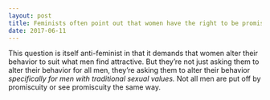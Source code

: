 ```yaml
---
layout: post
title: Feminists often point out that women have the right to be promiscuous. They&#39;re right, but do they forget that men have the right to be not attracted to it?
date: 2017-06-11
---
```


<p>This question is itself anti-feminist in that it demands that women alter their behavior to suit what men find attractive. But they’re not just asking them to alter their behavior for all men, they’re asking them to alter their behavior <i>specifically for men with traditional sexual values.</i> Not all men are put off by promiscuity or see promiscuity the same way.</p>
